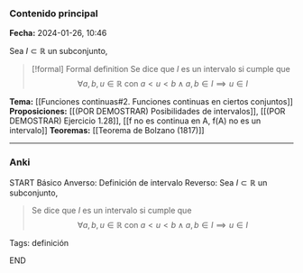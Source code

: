 ### Contenido principal

**Fecha:** 2024-01-26, 10:46

Sea $I \subset \mathbb R$ un subconjunto,
> [!formal] Formal definition
> Se dice que $I$ es un intervalo si cumple que
> $$  \forall a,b,u \in \mathbb R \textrm{ con } a < u < b \land a,b \in I \implies u \in I$$ 

**Tema:** [[Funciones continuas#2. Funciones continuas en ciertos conjuntos]]
**Proposiciones:** [[(POR DEMOSTRAR) Posibilidades de intervalos]], [[(POR DEMOSTRAR) Ejercicio 1.28]], [[f no es continua en A, f(A) no es un intervalo]]
**Teoremas:** [[Teorema de Bolzano (1817)]]

---
### Anki

START
Básico
Anverso: Definición de intervalo
Reverso: Sea $I \subset \mathbb R$ un subconjunto,

> Se dice que $I$ es un intervalo si cumple que
> $$  \forall a,b,u \in \mathbb R \textrm{ con } a < u < b \land a,b \in I \implies u \in I$$

Tags: definición
<!--ID: 1706298589366-->
END
